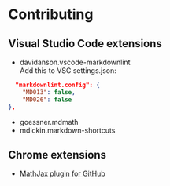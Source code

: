 # Contributing

## Visual Studio Code extensions

- davidanson.vscode-markdownlint  
  Add this to VSC settings.json:

```json
  "markdownlint.config": {
    "MD013": false,
    "MD026": false
},
```

- goessner.mdmath
- mdickin.markdown-shortcuts

## Chrome extensions

- [MathJax plugin for GitHub](https://chrome.google.com/webstore/detail/mathjax-plugin-for-github/ioemnmodlmafdkllaclgeombjnmnbima)

